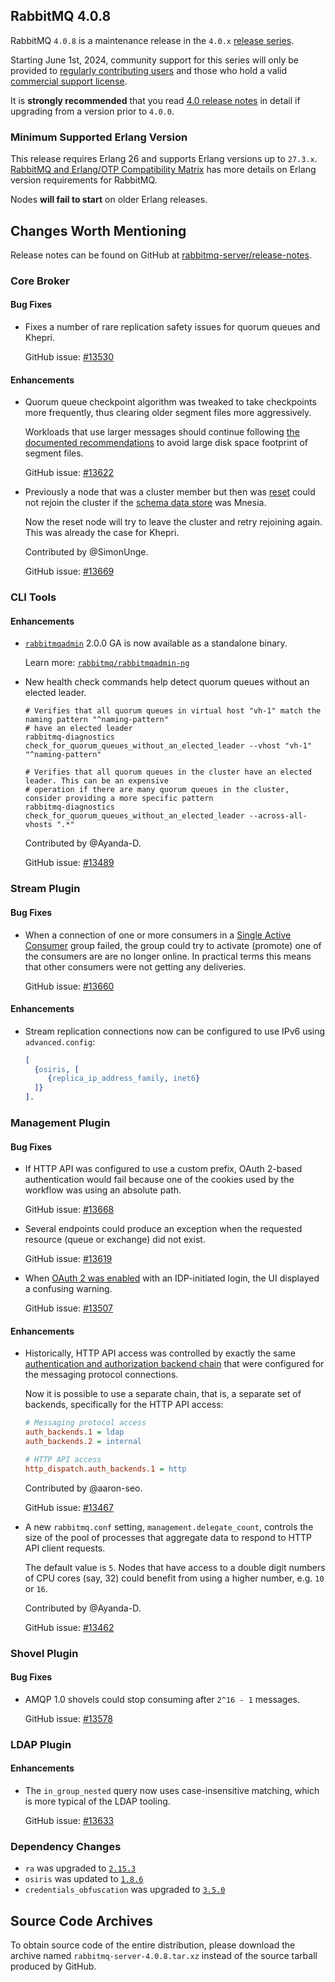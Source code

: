 ## RabbitMQ 4.0.8

RabbitMQ `4.0.8` is a maintenance release in the `4.0.x` [release series](https://www.rabbitmq.com/release-information).

Starting June 1st, 2024, community support for this series will only be provided to [regularly contributing users](https://github.com/rabbitmq/rabbitmq-server/blob/main/COMMUNITY_SUPPORT.md) and those
who hold a valid [commercial support license](https://tanzu.vmware.com/rabbitmq/oss).

It is **strongly recommended** that you read [4.0 release notes](https://github.com/rabbitmq/rabbitmq-server/releases/tag/v4.0.1)
in detail if upgrading from a version prior to `4.0.0`.


### Minimum Supported Erlang Version

This release requires Erlang 26 and supports Erlang versions up to `27.3.x`.
[RabbitMQ and Erlang/OTP Compatibility Matrix](https://www.rabbitmq.com/docs/which-erlang) has more details on
Erlang version requirements for RabbitMQ.

Nodes **will fail to start** on older Erlang releases.


## Changes Worth Mentioning

Release notes can be found on GitHub at [rabbitmq-server/release-notes](https://github.com/rabbitmq/rabbitmq-server/tree/v4.0.x/release-notes).

### Core Broker

#### Bug Fixes

 * Fixes a number of rare replication safety issues for quorum queues and Khepri.
 
   GitHub issue: [#13530](https://github.com/rabbitmq/rabbitmq-server/pull/13530)

#### Enhancements

 * Quorum queue checkpoint algorithm was tweaked to take checkpoints more frequently, thus
   clearing older segment files more aggressively.
   
   Workloads that use larger messages should continue following [the documented recommendations](https://www.rabbitmq.com/docs/quorum-queues#performance-tuning-large-messages) to
   avoid large disk space footprint of segment files.
   
   GitHub issue: [#13622](https://github.com/rabbitmq/rabbitmq-server/pull/13622)

 * Previously a node that was a cluster member but then was [reset](https://www.rabbitmq.com/docs/clustering#restarting-with-hostname-changes) could not
   rejoin the cluster if the [schema data store](https://www.rabbitmq.com/docs/metadata-store) was Mnesia.
   
   Now the reset node will try to leave the cluster and retry rejoining again.
   This was already the case for Khepri.
   
   Contributed by @SimonUnge.

   GitHub issue: [#13669](https://github.com/rabbitmq/rabbitmq-server/pull/13669)


### CLI Tools

#### Enhancements

 * [`rabbitmqadmin`](https://www.rabbitmq.com/docs/management-cli) 2.0.0 GA is now available as a standalone binary.
 
   Learn more: [`rabbitmq/rabbitmqadmin-ng`](https://github.com/rabbitmq/rabbitmqadmin-ng)

  * New health check commands help detect quorum queues without an elected leader.
 
    ```shell
    # Verifies that all quorum queues in virtual host "vh-1" match the naming pattern "^naming-pattern"
    # have an elected leader
    rabbitmq-diagnostics check_for_quorum_queues_without_an_elected_leader --vhost "vh-1" "^naming-pattern"
    
    # Verifies that all quorum queues in the cluster have an elected leader. This can be an expensive
    # operation if there are many quorum queues in the cluster, consider providing a more specific pattern
    rabbitmq-diagnostics check_for_quorum_queues_without_an_elected_leader --across-all-vhosts ".*"
    ```
    
    Contributed by @Ayanda-D.
    
    GitHub issue: [#13489](https://github.com/rabbitmq/rabbitmq-server/pull/13489/)


### Stream Plugin

#### Bug Fixes

 * When a connection of one or more consumers in a [Single Active Consumer](https://www.rabbitmq.com/docs/streams#single-active-consumer) group failed,
   the group could try to activate (promote) one of the consumers are are no longer online. In practical terms
   this means that other consumers were not getting any deliveries.
   
   GitHub issue: [#13660](https://github.com/rabbitmq/rabbitmq-server/pull/13660)

#### Enhancements

 * Stream replication connections now can be configured to use IPv6 using `advanced.config`:
 
   ```erl
   [
     {osiris, [
        {replica_ip_address_family, inet6}
     ]}
   ].
   ```


### Management Plugin

#### Bug Fixes

 * If HTTP API was configured to use a custom prefix, OAuth 2-based authentication would fail
   because one of the cookies used by the workflow was using an absolute path.

   GitHub issue: [#13668](https://github.com/rabbitmq/rabbitmq-server/pull/13668)

 * Several endpoints could produce an exception when the requested resource (queue or exchange) did not exist.

   GitHub issue: [#13619](https://github.com/rabbitmq/rabbitmq-server/pull/13619)

 * When [OAuth 2 was enabled](https://www.rabbitmq.com/docs/oauth2) with an IDP-initiated login,
   the UI displayed a confusing warning.
   
   GitHub issue: [#13507](https://github.com/rabbitmq/rabbitmq-server/pull/13507)

#### Enhancements

 * Historically, HTTP API access was controlled by exactly the same [authentication and authorization backend chain]()
   that were configured for the messaging protocol connections.
   
   Now it is possible to use a separate chain, that is, a separate set of backends, specifically for the HTTP API access:
   
   ```ini
   # Messaging protocol access
   auth_backends.1 = ldap
   auth_backends.2 = internal
   
   # HTTP API access
   http_dispatch.auth_backends.1 = http
   ```
   
   Contributed by @aaron-seo.
   
   GitHub issue: [#13467](https://github.com/rabbitmq/rabbitmq-server/pull/13467)

 * A new `rabbitmq.conf` setting, `management.delegate_count`, controls the size of the pool of processes
   that aggregate data to respond to HTTP API client requests.
   
   The default value is `5`. Nodes that have access to a double digit numbers of CPU cores (say, 32)
   could benefit from using a higher number, e.g. `10` or `16`.
   
   Contributed by @Ayanda-D.
   
   GitHub issue: [#13462](https://github.com/rabbitmq/rabbitmq-server/pull/13462)


### Shovel Plugin

#### Bug Fixes

 * AMQP 1.0 shovels could stop consuming after `2^16 - 1` messages.
 
   GitHub issue: [#13578](https://github.com/rabbitmq/rabbitmq-server/pull/13578)


### LDAP Plugin

#### Enhancements

 * The `in_group_nested` query now uses case-insensitive matching, which is more typical of the LDAP tooling.

   GitHub issue: [#13633](https://github.com/rabbitmq/rabbitmq-server/pull/13633)


### Dependency Changes

 * `ra` was upgraded to [`2.15.3`](https://github.com/rabbitmq/ra/releases)
 * `osiris` was updated to [`1.8.6`](https://github.com/rabbitmq/osiris/releases) 
 * `credentials_obfuscation` was upgraded to [`3.5.0`](https://github.com/rabbitmq/credentials-obfuscation/releases)


## Source Code Archives

To obtain source code of the entire distribution, please download the archive named `rabbitmq-server-4.0.8.tar.xz`
instead of the source tarball produced by GitHub.
